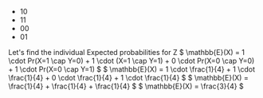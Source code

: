 <ul>
<li> 10
<li> 11
<li> 00
<li> 01
</ul>
Let's find the individual Expected probabilities for Z 
$ \mathbb{E}(X) = 1 \cdot Pr(X=1 \cap Y=0) + 1 \cdot (X=1 \cap Y=1) + 0 \cdot Pr(X=0 \cap Y=0) + 1 \cdot Pr(X=0 \cap Y=1) $ 
$ \mathbb{E}(X) = 1 \cdot \frac{1}{4} + 1 \cdot \frac{1}{4} + 0 \cdot \frac{1}{4} + 1 \cdot \frac{1}{4} $ 
$ \mathbb{E}(X) = \frac{1}{4} + \frac{1}{4} + \frac{1}{4} $ 
$ \mathbb{E}(X) = \frac{3}{4} $
